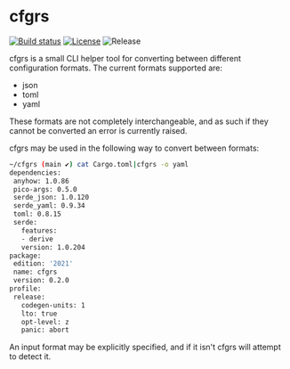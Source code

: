 # cfgrs

[![Build status](https://img.shields.io/github/actions/workflow/status/tveness/cfgrs/CI)](https://github.com/tveness/cfgrs/actions/workflows/rust.yml)
[![License](https://img.shields.io/github/license/tveness/cfgrs?style=for-the-badge)](https://opensource.org/license/agpl-v3)
![Release](https://img.shields.io/github/v/tag/tveness/cfgrs?label=latest%20release&style=for-the-badge)


 cfgrs is a small CLI helper tool for converting between different configuration formats.
 The current formats supported are:
 * json
 * toml
 * yaml

 These formats are not completely interchangeable, and as such if they cannot
 be converted an error is currently raised.

 cfgrs may be used in the following way to convert between formats:
 ```bash
 ~/cfgrs (main ✔) cat Cargo.toml|cfgrs -o yaml
dependencies:
  anyhow: 1.0.86
  pico-args: 0.5.0
  serde_json: 1.0.120
  serde_yaml: 0.9.34
  toml: 0.8.15
  serde:
    features:
    - derive
    version: 1.0.204
package:
  edition: '2021'
  name: cfgrs
  version: 0.2.0
profile:
  release:
    codegen-units: 1
    lto: true
    opt-level: z
    panic: abort
 ```
 An input format may be explicitly specified, and if it isn't cfgrs will attempt to detect it.
